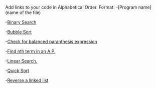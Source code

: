 Add links to your code in Alphabetical Order.
Format:
-[Program name](name of the file)

-[Binary Search](Binary_Search.c)

-[Bubble Sort](bubblesort.c)

-[Check for balanced paranthesis expression](Check_balanced_paranthesis.c)

-[Find nth term in an A.P.](AP.c)

-[Linear Search.](LinearSearch.c)

-[Quick Sort](Quick_Sort.c)

-[Reverse a linked list](reverse.c)


